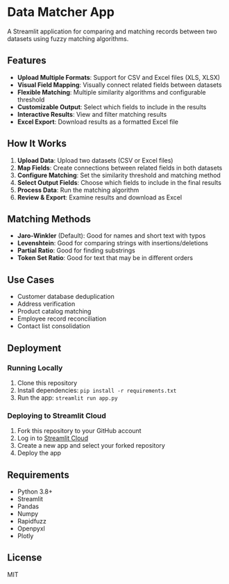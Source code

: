 # Data Matcher App

A Streamlit application for comparing and matching records between two datasets using fuzzy matching algorithms.

## Features

- **Upload Multiple Formats**: Support for CSV and Excel files (XLS, XLSX)
- **Visual Field Mapping**: Visually connect related fields between datasets
- **Flexible Matching**: Multiple similarity algorithms and configurable threshold
- **Customizable Output**: Select which fields to include in the results
- **Interactive Results**: View and filter matching results
- **Excel Export**: Download results as a formatted Excel file

## How It Works

1. **Upload Data**: Upload two datasets (CSV or Excel files)
2. **Map Fields**: Create connections between related fields in both datasets
3. **Configure Matching**: Set the similarity threshold and matching method
4. **Select Output Fields**: Choose which fields to include in the final results
5. **Process Data**: Run the matching algorithm
6. **Review & Export**: Examine results and download as Excel

## Matching Methods

- **Jaro-Winkler** (Default): Good for names and short text with typos
- **Levenshtein**: Good for comparing strings with insertions/deletions
- **Partial Ratio**: Good for finding substrings
- **Token Set Ratio**: Good for text that may be in different orders

## Use Cases

- Customer database deduplication
- Address verification
- Product catalog matching
- Employee record reconciliation
- Contact list consolidation

## Deployment

### Running Locally

1. Clone this repository
2. Install dependencies: `pip install -r requirements.txt`
3. Run the app: `streamlit run app.py`

### Deploying to Streamlit Cloud

1. Fork this repository to your GitHub account
2. Log in to [Streamlit Cloud](https://streamlit.io/cloud)
3. Create a new app and select your forked repository
4. Deploy the app

## Requirements

- Python 3.8+
- Streamlit
- Pandas
- Numpy
- Rapidfuzz
- Openpyxl
- Plotly

## License

MIT